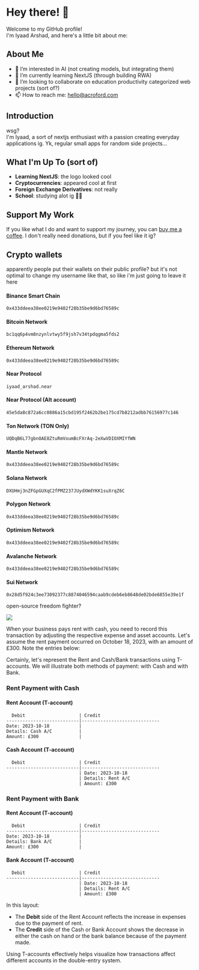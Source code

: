 # Hey there! 👋

Welcome to my GitHub profile! <br />
I'm Iyaad Arshad, and here's a little bit about me:

## About Me

- 👀 I’m interested in AI (not creating models, but integrating them)
- 🌱 I’m currently learning NextJS (through building RWA)
- 💞️ I’m looking to collaborate on education productivity categorized web projects (sort of?)
- 📫 How to reach me: hello@acroford.com

## Introduction

wsg? <br />
I'm Iyaad, a sort of nextjs enthusiast with a passion creating everyday applications ig. Yk, regular small apps for random side projects...

## What I'm Up To (sort of)

- **Learning NextJS**: the logo looked cool
- **Cryptocurrencies**: appeared cool at first
- **Foreign Exchange Derivatives**: not really
- **School**: studying alot ig 🤷‍♂️

## Support My Work

If you like what I do and want to support my journey, you can [buy me a coffee](https://buymeacoffee.com/iyaad_arshad). I don't really need donations, but if you feel like it ig?

## Crypto wallets
apparently people put their wallets on their public profile?
but it's not optimal to change my username like that, so like i'm just going to leave it here

<!---
IyaadDev/IyaadDev is a ✨ special ✨ repository because its `README.md` (this file) appears on your GitHub profile.
You can click the Preview link to take a look at your changes.
--->
<!-- ![IyaadDev Github Stats](https://github-readme-stats.vercel.app/api?username=IyaadDev&theme=onedark) --->

#### Binance Smart Chain
```
0x433ddeea38ee0219e9402f28b35be9d6bd76589c
```

#### Bitcoin Network
```
bc1qq6p4vm8nzynlvtwy5f9jsh7v34tpdqgma5fds2
```

#### Ethereum Network
```
0x433ddeea38ee0219e9402f28b35be9d6bd76589c
```

#### Near Protocol
```
iyaad_arshad.near
```

#### Near Protocol (Alt account)
```
45e5da8c872a6cc0886a15cbd195f2462b2be175cd7b8212adbb76156977c146
```

#### Ton Network (TON Only)
```
UQDqB6L77gbnOAE8ZtuRmVoumBcFXrAq-2eXwVDIOXMIYfWN
```

#### Mantle Network
```
0x433ddeea38ee0219e9402f28b35be9d6bd76589c
```

#### Solana Network
```
DXUHmj3nZFGpGUXqC2fPMZ237JUydXWdYKK1suXrqZ6C
```

#### Polygon Network
```
0x433ddeea38ee0219e9402f28b35be9d6bd76589c
```

#### Optimism Network
```
0x433ddeea38ee0219e9402f28b35be9d6bd76589c
```

#### Avalanche Network
```
0x433ddeea38ee0219e9402f28b35be9d6bd76589c
```

#### Sui Network
```
0x28d5f924c3ee73092377c8874046594caab9cdeb6eb8648de02bde6855e39e1f
```

<!---
IyaadDev/IyaadDev is a ✨ special ✨ repository because its `README.md` (this file) appears on your GitHub profile.
You can click the Preview link to take a look at your changes.
--->
<!-- ![IyaadDev Github Stats](https://github-readme-stats.vercel.app/api?username=IyaadDev&theme=onedark) --->


open-source freedom fighter?

[![](https://visitcount.itsvg.in/api?id=IyaadDev&label=Profile%20Views&color=0&icon=1&pretty=true)](https://acroford.com)


When your business pays rent with cash, you need to record this transaction by adjusting the respective expense and asset accounts. Let's assume the rent payment occurred on October 18, 2023, with an amount of £300. Note the entries below:

Certainly, let's represent the Rent and Cash/Bank transactions using T-accounts. We will illustrate both methods of payment: with Cash and with Bank.

### Rent Payment with Cash

#### Rent Account (T-account)

```
  Debit                    | Credit
---------------------------|-----------------------------
Date: 2023-10-18           | 
Details: Cash A/C          | 
Amount: £300               |

```

#### Cash Account (T-account)

```
  Debit                    | Credit
---------------------------|-----------------------------
                           | Date: 2023-10-18
                           | Details: Rent A/C
                           | Amount: £300
```

### Rent Payment with Bank

#### Rent Account (T-account)

```
  Debit                    | Credit
---------------------------|-----------------------------
Date: 2023-10-18           | 
Details: Bank A/C          | 
Amount: £300               |

```

#### Bank Account (T-account)

```
  Debit                    | Credit
---------------------------|-----------------------------
                           | Date: 2023-10-18
                           | Details: Rent A/C
                           | Amount: £300
```

In this layout:
- The **Debit** side of the Rent Account reflects the increase in expenses due to the payment of rent.
- The **Credit** side of the Cash or Bank Account shows the decrease in either the cash on hand or the bank balance because of the payment made.

Using T-accounts effectively helps visualize how transactions affect different accounts in the double-entry system.
